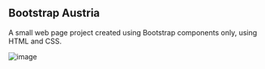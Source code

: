 ## Bootstrap Austria

A small web page project created using Bootstrap components only, using HTML and CSS.

![image](https://github.com/Vainilla98/BootStrapAustria/assets/128489022/319e66b7-3d1b-45fa-9323-3bdc8d931550)
